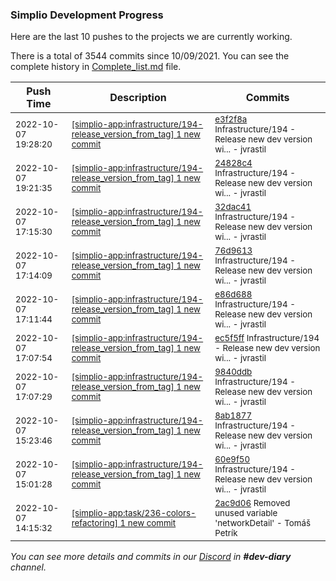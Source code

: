 
### Simplio Development Progress

Here are the last 10 pushes to the projects we are currently working.

There is a total of 3544 commits since 10/09/2021. You can see the complete history in
 [Complete_list.md](Complete_list.md) file.

| Push Time | Description | Commits |
| --- | --- | --- |
| <sub>2022-10-07 19:28:20</sub> | <sub>[[simplio-app:infrastructure/194\-release\_version\_from\_tag] 1 new commit](https://github.com/SimplioOfficial/simplio-app/commit/e3f2f8a83e46d37de94c493821159f9fc32f3cde)</sub> | <sub>[e3f2f8a](https://github.com/SimplioOfficial/simplio-app/commit/e3f2f8a83e46d37de94c493821159f9fc32f3cde) Infrastructure/194 - Release new dev version wi... - jvrastil</sub> |
| <sub>2022-10-07 19:21:35</sub> | <sub>[[simplio-app:infrastructure/194\-release\_version\_from\_tag] 1 new commit](https://github.com/SimplioOfficial/simplio-app/commit/24828c423ef7ebdaf47dffec59f7a51b99199756)</sub> | <sub>[24828c4](https://github.com/SimplioOfficial/simplio-app/commit/24828c423ef7ebdaf47dffec59f7a51b99199756) Infrastructure/194 - Release new dev version wi... - jvrastil</sub> |
| <sub>2022-10-07 17:15:30</sub> | <sub>[[simplio-app:infrastructure/194\-release\_version\_from\_tag] 1 new commit](https://github.com/SimplioOfficial/simplio-app/commit/32dac41a874a22efc18bf270c2c09f1ec92f643d)</sub> | <sub>[32dac41](https://github.com/SimplioOfficial/simplio-app/commit/32dac41a874a22efc18bf270c2c09f1ec92f643d) Infrastructure/194 - Release new dev version wi... - jvrastil</sub> |
| <sub>2022-10-07 17:14:09</sub> | <sub>[[simplio-app:infrastructure/194\-release\_version\_from\_tag] 1 new commit](https://github.com/SimplioOfficial/simplio-app/commit/76d96135930185114aa17ef65b1b01d1fc5abfe3)</sub> | <sub>[76d9613](https://github.com/SimplioOfficial/simplio-app/commit/76d96135930185114aa17ef65b1b01d1fc5abfe3) Infrastructure/194 - Release new dev version wi... - jvrastil</sub> |
| <sub>2022-10-07 17:11:44</sub> | <sub>[[simplio-app:infrastructure/194\-release\_version\_from\_tag] 1 new commit](https://github.com/SimplioOfficial/simplio-app/commit/e86d688f14364735bbbc876c41fc4d354097e3d4)</sub> | <sub>[e86d688](https://github.com/SimplioOfficial/simplio-app/commit/e86d688f14364735bbbc876c41fc4d354097e3d4) Infrastructure/194 - Release new dev version wi... - jvrastil</sub> |
| <sub>2022-10-07 17:07:54</sub> | <sub>[[simplio-app:infrastructure/194\-release\_version\_from\_tag] 1 new commit](https://github.com/SimplioOfficial/simplio-app/commit/ec5f5ff9dacbcea3eed236d252a0be189c6d001c)</sub> | <sub>[ec5f5ff](https://github.com/SimplioOfficial/simplio-app/commit/ec5f5ff9dacbcea3eed236d252a0be189c6d001c) Infrastructure/194 - Release new dev version wi... - jvrastil</sub> |
| <sub>2022-10-07 17:07:29</sub> | <sub>[[simplio-app:infrastructure/194\-release\_version\_from\_tag] 1 new commit](https://github.com/SimplioOfficial/simplio-app/commit/9840ddbddb8093facc0aeeb357680c6622eea130)</sub> | <sub>[9840ddb](https://github.com/SimplioOfficial/simplio-app/commit/9840ddbddb8093facc0aeeb357680c6622eea130) Infrastructure/194 - Release new dev version wi... - jvrastil</sub> |
| <sub>2022-10-07 15:23:46</sub> | <sub>[[simplio-app:infrastructure/194\-release\_version\_from\_tag] 1 new commit](https://github.com/SimplioOfficial/simplio-app/commit/8ab1877a85b9c3de7802447b9993281c343d0a53)</sub> | <sub>[8ab1877](https://github.com/SimplioOfficial/simplio-app/commit/8ab1877a85b9c3de7802447b9993281c343d0a53) Infrastructure/194 - Release new dev version wi... - jvrastil</sub> |
| <sub>2022-10-07 15:01:28</sub> | <sub>[[simplio-app:infrastructure/194\-release\_version\_from\_tag] 1 new commit](https://github.com/SimplioOfficial/simplio-app/commit/60e9f503ac72fddefcde3a8a55ac62264d00a4e8)</sub> | <sub>[60e9f50](https://github.com/SimplioOfficial/simplio-app/commit/60e9f503ac72fddefcde3a8a55ac62264d00a4e8) Infrastructure/194 - Release new dev version wi... - jvrastil</sub> |
| <sub>2022-10-07 14:15:32</sub> | <sub>[[simplio-app:task/236\-colors\-refactoring] 1 new commit](https://github.com/SimplioOfficial/simplio-app/commit/2ac9d0620c518b10608bbaba7ff8f21a543ea826)</sub> | <sub>[2ac9d06](https://github.com/SimplioOfficial/simplio-app/commit/2ac9d0620c518b10608bbaba7ff8f21a543ea826) Removed unused variable 'networkDetail' - Tomáš Petrík</sub> |

_You can see more details and commits in our [Discord](https://discord.gg/aKhjuwZmdP) in **#dev-diary** channel._
